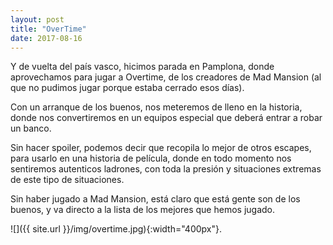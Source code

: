 ```yaml
---
layout: post
title: "OverTime"
date: 2017-08-16
---
```


Y de vuelta del país vasco, hicimos parada en Pamplona, donde aprovechamos para jugar a Overtime, de los creadores de Mad Mansion (al que no pudimos jugar porque estaba cerrado esos días).

Con un arranque de los buenos, nos meteremos de lleno en la historia, donde nos convertiremos en un equipos especial que deberá entrar a robar un banco.

Sin hacer spoiler, podemos decir que recopila lo mejor de otros escapes, para usarlo en una historia de película, donde en todo momento nos sentiremos autenticos ladrones, con toda la presión y situaciones extremas de este tipo de situaciones.

Sin haber jugado a Mad Mansion, está claro que está gente son de los buenos, y va directo a la lista de los mejores que hemos jugado.

![]({{ site.url }}/img/overtime.jpg){:width="400px"}.

